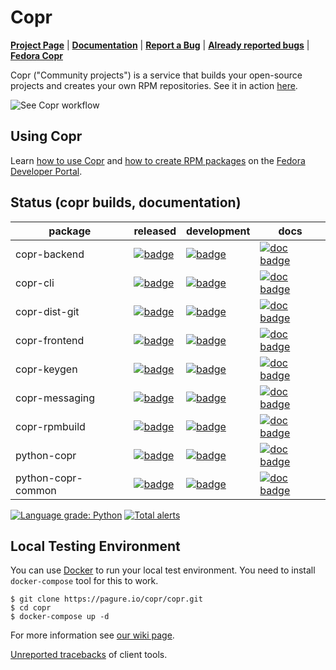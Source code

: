 # Copr

[**Project Page**](https://pagure.io/copr/copr) |
[**Documentation**](https://docs.pagure.org/copr.copr/) |
[**Report a Bug**](https://bugzilla.redhat.com/enter_bug.cgi?product=Copr) |
[**Already reported bugs**](https://bugzilla.redhat.com/buglist.cgi?bug_status=NEW&bug_status=ASSIGNED&bug_status=POST&bug_status=MODIFIED&bug_status=ON_DEV&bug_status=ON_QA&bug_status=VERIFIED&bug_status=RELEASE_PENDING&classification=Community&list_id=4678560&product=Copr&query_format=advanced) |
[**Fedora Copr**](https://copr.fedoraproject.org)

Copr ("Community projects") is a service that builds your open-source projects and creates your own RPM repositories. See it in action [here](https://copr.fedoraproject.org).

![See Copr workflow](/copr/copr/raw/master/f/doc/img/copr-workflow.png)

## Using Copr
Learn [how to use Copr](https://developer.fedoraproject.org/deployment/copr/about.html) and [how to create RPM packages](https://developer.fedoraproject.org/deployment/rpm/about.html) on the [Fedora Developer Portal](https://developer.fedoraproject.org).

## Status (copr builds, documentation)

package | released | development | docs
------- | -------- | ----------- | ----
copr-backend | [![badge](https://copr.fedorainfracloud.org/coprs/g/copr/copr/package/copr-backend/status_image/last_build.png)](https://copr.fedorainfracloud.org/coprs/g/copr/copr/package/copr-backend/) | [![badge](https://copr.fedorainfracloud.org/coprs/g/copr/copr-dev/package/copr-backend/status_image/last_build.png)](https://copr.fedorainfracloud.org/coprs/g/copr/copr-dev/package/copr-backend/) | [![doc badge](https://readthedocs.org/projects/copr-backend/badge/?version=latest)](http://copr-backend.readthedocs.org/?badge=latest)
copr-cli | [![badge](https://copr.fedorainfracloud.org/coprs/g/copr/copr/package/copr-cli/status_image/last_build.png)](https://copr.fedorainfracloud.org/coprs/g/copr/copr/package/copr-cli/) | [![badge](https://copr.fedorainfracloud.org/coprs/g/copr/copr-dev/package/copr-cli/status_image/last_build.png)](https://copr.fedorainfracloud.org/coprs/g/copr/copr-dev/package/copr-cli/) | [![doc badge](https://readthedocs.org/projects/copr-cli/badge/?version=latest)](http://copr-cli.readthedocs.org/?badge=latest)
copr-dist-git | [![badge](https://copr.fedorainfracloud.org/coprs/g/copr/copr/package/copr-dist-git/status_image/last_build.png)](https://copr.fedorainfracloud.org/coprs/g/copr/copr/package/copr-dist-git/) | [![badge](https://copr.fedorainfracloud.org/coprs/g/copr/copr-dev/package/copr-dist-git/status_image/last_build.png)](https://copr.fedorainfracloud.org/coprs/g/copr/copr-dev/package/copr-dist-git/) | [![doc badge](https://readthedocs.org/projects/copr-dist-git/badge/?version=latest)](http://copr-dist-git.readthedocs.org/?badge=latest)
copr-frontend | [![badge](https://copr.fedorainfracloud.org/coprs/g/copr/copr/package/copr-frontend/status_image/last_build.png)](https://copr.fedorainfracloud.org/coprs/g/copr/copr/package/copr-frontend/) | [![badge](https://copr.fedorainfracloud.org/coprs/g/copr/copr-dev/package/copr-frontend/status_image/last_build.png)](https://copr.fedorainfracloud.org/coprs/g/copr/copr-dev/package/copr-frontend/) | [![doc badge](https://readthedocs.org/projects/copr-rest-api/badge/?version=latest)](http://copr-rest-api.readthedocs.org/?badge=latest)
copr-keygen | [![badge](https://copr.fedorainfracloud.org/coprs/g/copr/copr/package/copr-keygen/status_image/last_build.png)](https://copr.fedorainfracloud.org/coprs/g/copr/copr/package/copr-keygen/) | [![badge](https://copr.fedorainfracloud.org/coprs/g/copr/copr-dev/package/copr-keygen/status_image/last_build.png)](https://copr.fedorainfracloud.org/coprs/g/copr/copr-dev/package/copr-keygen/) | [![doc badge](https://readthedocs.org/projects/copr-keygen/badge/?version=latest)](http://copr-keygen.readthedocs.org/?badge=latest)
copr-messaging | [![badge](https://copr.fedorainfracloud.org/coprs/g/copr/copr/package/copr-messaging/status_image/last_build.png)](https://copr.fedorainfracloud.org/coprs/g/copr/copr/package/copr-messaging/) | [![badge](https://copr.fedorainfracloud.org/coprs/g/copr/copr-dev/package/copr-messaging/status_image/last_build.png)](https://copr.fedorainfracloud.org/coprs/g/copr/copr-dev/package/copr-messaging/) | [![doc badge](https://readthedocs.org/projects/copr-messaging/badge/?version=latest)](http://copr-messaging.readthedocs.org/?badge=latest)
copr-rpmbuild | [![badge](https://copr.fedorainfracloud.org/coprs/g/copr/copr/package/copr-rpmbuild/status_image/last_build.png)](https://copr.fedorainfracloud.org/coprs/g/copr/copr/package/copr-rpmbuild/) | [![badge](https://copr.fedorainfracloud.org/coprs/g/copr/copr-dev/package/copr-rpmbuild/status_image/last_build.png)](https://copr.fedorainfracloud.org/coprs/g/copr/copr-dev/package/copr-rpmbuild/) | [![doc badge](https://readthedocs.org/projects/copr-rpmbuild/badge/?version=latest)](http://copr-rpmbuild.readthedocs.org/?badge=latest)
python-copr | [![badge](https://copr.fedorainfracloud.org/coprs/g/copr/copr/package/python-copr/status_image/last_build.png)](https://copr.fedorainfracloud.org/coprs/g/copr/copr/package/python-copr/) | [![badge](https://copr.fedorainfracloud.org/coprs/g/copr/copr-dev/package/python-copr/status_image/last_build.png)](https://copr.fedorainfracloud.org/coprs/g/copr/copr-dev/package/python-copr/) | [![doc badge](https://readthedocs.org/projects/python-copr/badge/?version=latest)](http://python-copr.readthedocs.org/?badge=latest)
python-copr-common | [![badge](https://copr.fedorainfracloud.org/coprs/g/copr/copr/package/python-copr-common/status_image/last_build.png)](https://copr.fedorainfracloud.org/coprs/g/copr/copr/package/python-copr-common/) | [![badge](https://copr.fedorainfracloud.org/coprs/g/copr/copr-dev/package/python-copr-common/status_image/last_build.png)](https://copr.fedorainfracloud.org/coprs/g/copr/copr-dev/package/python-copr-common/) | [![doc badge](https://readthedocs.org/projects/python-copr-common/badge/?version=latest)](http://python-copr-common.readthedocs.org/?badge=latest)

[//]: # (Please generate this table by ./build_aux/generate-build-status-table)

[![Language grade: Python](https://img.shields.io/lgtm/grade/python/g/fedora-copr/copr.svg?logo=lgtm&logoWidth=18)](https://lgtm.com/projects/g/fedora-copr/copr/context:python)
[![Total alerts](https://img.shields.io/lgtm/alerts/g/fedora-copr/copr.svg?logo=lgtm&logoWidth=18)](https://lgtm.com/projects/g/fedora-copr/copr/alerts/)

## Local Testing Environment
You can use [Docker](https://docs.docker.com/) to run your local test environment. You need to install `docker-compose` tool for this to work.

```
$ git clone https://pagure.io/copr/copr.git
$ cd copr
$ docker-compose up -d
```

For more information see [our wiki page](https://docs.pagure.org/copr.copr/contribute.html?highlight=contribute).

[Unreported tracebacks](https://retrace.fedoraproject.org/faf/problems/?component_names=copr-cli%2Cpython-copr) of client tools.

